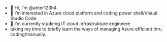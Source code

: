 - 👋 Hi, I’m @anter123h4
- 👀 I’m interested in Azure cloud platform and coding power shell/Visual Studio Code. 
- 🌱 I’m currently studeing IT cloud infrastrukture engineere 
- taking my time to briefly learn the ways of managing Azure efficient thru coding/manually.
